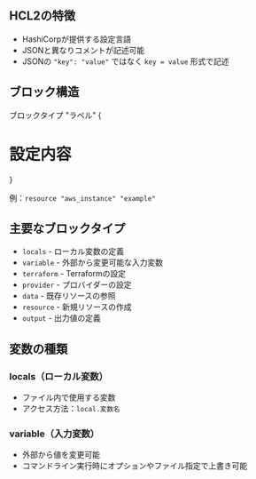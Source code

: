 ## HCL2の特徴
- HashiCorpが提供する設定言語
- JSONと異なりコメントが記述可能
- JSONの `"key": "value"` ではなく `key = value` 形式で記述

## ブロック構造
ブロックタイプ "ラベル" {
  # 設定内容
}

例：`resource "aws_instance" "example"`

## 主要なブロックタイプ

- `locals` - ローカル変数の定義
- `variable` - 外部から変更可能な入力変数
- `terraform` - Terraformの設定
- `provider` - プロバイダーの設定
- `data` - 既存リソースの参照
- `resource` - 新規リソースの作成
- `output` - 出力値の定義

## 変数の種類

### locals（ローカル変数）
- ファイル内で使用する変数
- アクセス方法：`local.変数名`

### variable（入力変数）
- 外部から値を変更可能
- コマンドライン実行時にオプションやファイル指定で上書き可能
